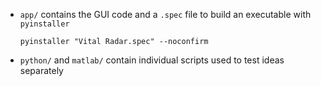 - `app/` contains the GUI code and a `.spec` file to build an executable with `pyinstaller`

    ```
    pyinstaller "Vital Radar.spec" --noconfirm
    ```   
    
- `python/` and `matlab/` contain individual scripts used to test ideas separately